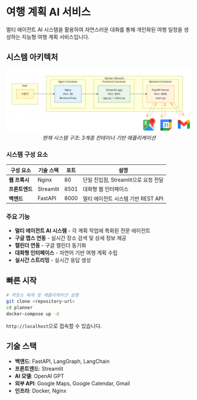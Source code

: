# 여행 계획 AI 서비스

멀티 에이전트 AI 시스템을 활용하여 자연스러운 대화를 통해 개인화된 여행 일정을 생성하는 지능형 여행 계획 서비스입니다.

## 시스템 아키텍처

<div align="center">
  <img src="assets/rough_architecture.png" alt="시스템 아키텍처" width="800">
  <br>
  <em>현재 시스템 구조: 3계층 컨테이너 기반 애플리케이션</em>
</div>

### 시스템 구성 요소

| 구성 요소 | 기술 스택 | 포트 | 설명 |
|-----------|-----------|------|------|
| **웹 프록시** | Nginx | 80 | 단일 진입점, Streamlit으로 요청 전달 |
| **프론트엔드** | Streamlit | 8501 | 대화형 웹 인터페이스 |
| **백엔드** | FastAPI | 8000 | 멀티 에이전트 시스템 기반 REST API |

### 주요 기능

- **멀티 에이전트 AI 시스템** - 각 계획 작업에 특화된 전문 에이전트
- **구글 맵스 연동** - 실시간 장소 검색 및 상세 정보 제공
- **캘린더 연동** - 구글 캘린더 동기화
- **대화형 인터페이스** - 자연어 기반 여행 계획 수립
- **실시간 스트리밍** - 실시간 응답 생성

## 빠른 시작

```bash
# 저장소 복제 및 애플리케이션 실행
git clone <repository-url>
cd planner
docker-compose up -d
```

`http://localhost`으로 접속할 수 있습니다.

## 기술 스택

- **백엔드**: FastAPI, LangGraph, LangChain
- **프론트엔드**: Streamlit
- **AI 모델**: OpenAI GPT
- **외부 API**: Google Maps, Google Calendar, Gmail
- **인프라**: Docker, Nginx